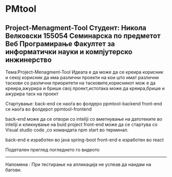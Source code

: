 # PMtool
Project-Menagment-Tool
Студент: Никола Велковски 155054
Семинарска по предметот Веб Програмирање Факултет за информатички науки и компјутерско инжинерство
----------------------------------------------------------------------------------------
Тема:Project-Menagment-Tool
Идеата е  да може да се креира корисник и секој корисник да има различни проекти на кои што имат различни таскови со различни приоритети на тасковите,корисникот мож
е да креира,ажурира и брише свој проект,истотака може да креира,брише и ажурира таск на проект

Стартување:
back-end се наоѓа во фолдеро ppmtool-backend 
front-end се наоѓа во фолдерот ppmtool-frontend

back-end може да се отвори со inteliji со вметнување на датотеките во inteliji  и кликнување на buid project
front-end може да се стартува со  Visual studio code ,со командата npm start во терминал.

back-end е изработен во java spring-boot
front-end е изработен во react

Подетален преглед погледнето го видеото

-------------------------------------------------------------------

Напомена : При тестирање на апликација не успеав да наидам на багови.

 
 
